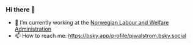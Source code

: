 ### Hi there 👋

- 🔭 I’m currently working at the [Norwegian Labour and Welfare Administration](https://www.nav.no/)
- 📫 How to reach me: https://bsky.app/profile/pjwalstrom.bsky.social

<!--
**pjwalstrom/pjwalstrom** is a ✨ _special_ ✨ repository because its `README.md` (this file) appears on your GitHub profile.

Here are some ideas to get you started:

- 🔭 I’m currently working on ...
- 🌱 I’m currently learning ...
- 👯 I’m looking to collaborate on ...
- 🤔 I’m looking for help with ...
- 💬 Ask me about ...
- 📫 How to reach me: ...
- 😄 Pronouns: ...
- ⚡ Fun fact: ...
-->
